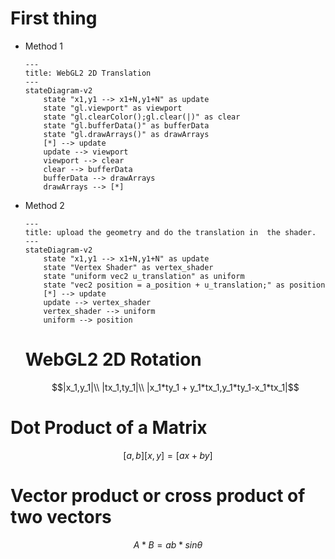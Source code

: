 # First thing


- Method 1
  ```mermaid
  ---
  title: WebGL2 2D Translation
  ---
  stateDiagram-v2
      state "x1,y1 --> x1+N,y1+N" as update
      state "gl.viewport" as viewport
      state "gl.clearColor();gl.clear(|)" as clear
      state "gl.bufferData()" as bufferData
      state "gl.drawArrays()" as drawArrays
      [*] --> update
      update --> viewport
      viewport --> clear
      clear --> bufferData 
      bufferData --> drawArrays
      drawArrays --> [*]
  ```
- Method 2
  ```mermaid
  ---
  title: upload the geometry and do the translation in  the shader.
  ---
  stateDiagram-v2
      state "x1,y1 --> x1+N,y1+N" as update
      state "Vertex Shader" as vertex_shader
      state "uniform vec2 u_translation" as uniform
      state "vec2 position = a_position + u_translation;" as position
      [*] --> update
      update --> vertex_shader
      vertex_shader --> uniform
      uniform --> position
  ```


  # WebGL2 2D Rotation

  ```math
  |x_1,y_1|\\
  |tx_1,ty_1|\\
  |x_1*ty_1 + y_1*tx_1,y_1*ty_1-x_1*tx_1|
  ```

# Dot Product of a Matrix

```math
[a,b][x,y] = [ax+by]
```
# Vector product or cross product of two vectors 
```math
A*B = ab* sinθ
```
